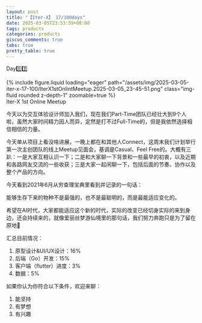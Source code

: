 ```yaml
---
layout: post
title: "【Iter-X】 17/100days"
date: 2025-03-05T23:53:59+08:00
tags: products
categories: products
giscus_comments: true
tabs: true
pretty_table: true
---
```


Day1️⃣7️⃣

<div class="row mt-3">
    <div class="col-sm mt-0 mb-0">
        {% include figure.liquid loading="eager" path="/assets/img/2025-03-05-iter-x-17-100/IterX1stOnlintMeetup.2025-03-05_23-45-51.png" class="img-fluid rounded z-depth-1" zoomable=true %}
    </div>
</div>
<div class="caption mt-0">
    Iter-X 1st Online Meetup
</div>

今天以为交互体验设计师加入我们，现在我们Part-Time团队已经壮大到9个人啦，虽然大家时间精力因人而异，定然是打不过Full-Time的，但是我依然选择相信相信的力量。

今天单从项目上看没啥进展，一晚上都在和其他人Connect，这周末我们计划举行第一次主创团队的线上Meetup见面会，基调是Casual、Feel Free的。大概有三趴：一是大家互相认识一下；二是和大家聊一下背景和一些最早的初衷，以及近期和各路网友交流的一些收获；三是大家一起闲聊一下，包括后面的节奏、协作以及整个产品的方向。

今天看到2021年6月从穷查理宝典里看到并记录的一句话：

能够生存下来的物种不是最强的，也不是最聪明的，而是最能适应变化的。

希望在AI时代，大家都能适应这个新的时代，实际的改变已经切身实际的来到身边，还会持续来的，就像爱丽丝梦游仙境里的那句话，我们努力奔跑只是为了留在原地🫡

汇总目前情况：

1. 原型设计&UI/UX设计：16%
2. 后端（Go）开发：15%
3. 客户端（flutter）进度：3%
4. 数据：5%

如果你认为你符合以下条件，欢迎来聊：

1. 能坚持
2. 有梦想
3. 有兴趣
